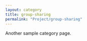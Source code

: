 ```yaml
---
layout: category
title: group-sharing
permalink: "Project/group-sharing"
---
```


Another sample category page.
